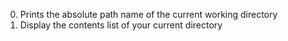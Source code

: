 0. Prints the absolute path name of the current working directory
1. Display the contents list of your current directory
